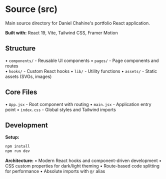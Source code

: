 # Source (src)

Main source directory for Daniel Chahine's portfolio React application.

**Built with:** React 19, Vite, Tailwind CSS, Framer Motion

## Structure

• `components/` - Reusable UI components
• `pages/` - Page components and routes  
• `hooks/` - Custom React hooks
• `lib/` - Utility functions
• `assets/` - Static assets (SVGs, images)

## Core Files

• `App.jsx` - Root component with routing
• `main.jsx` - Application entry point
• `index.css` - Global styles and Tailwind imports

## Development

**Setup:**
```bash
npm install
npm run dev
```

**Architecture:**
• Modern React hooks and component-driven development
• CSS custom properties for dark/light theming
• Route-based code splitting for performance
• Absolute imports with `@/` alias
